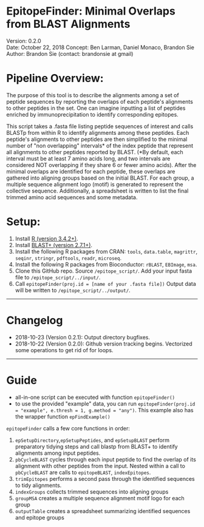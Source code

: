 # EpitopeFinder: Minimal Overlaps from BLAST Alignments 
Version: 0.2.0  
Date: October 22, 2018 
Concept: Ben Larman, Daniel Monaco, Brandon Sie  
Author: Brandon Sie  (contact: brandonsie at gmail)  

# Pipeline Overview: 
The purpose of this tool is to describe the alignments among a set of peptide sequences by reporting the overlaps of each peptide's alignments to other peptides in the set. One can imagine inputting a list of peptides enriched by immunoprecipitation to identify corresponding epitopes. 

This script takes a .fasta file listing peptide sequences of interest and calls BLASTp from within R to identify alignments among these peptides. Each peptide's alignments to other peptides are then simplified to the minimal number of "non overlapping" intervals* of the index peptide that represent all alignments to other peptides reported by BLAST. (*By default, each interval must be at least 7 amino acids long, and two intervals are considered NOT overlapping if they share 6 or fewer amino acids). After the minimal overlaps are identified for each peptide, these overlaps are gathered into aligning groups based on the initial BLAST. For each group, a multiple sequence alignment logo (motif) is generated to represent the collective sequence. Additionally, a spreadsheet is written to list the final trimmed amino acid sequences and some metadata. 

# Setup:
1. Install [R (version 3.4.2+)](https://www.r-project.org/).  
2. Install [BLAST+ (version 2.7.1+)](https://blast.ncbi.nlm.nih.gov/Blast.cgi?PAGE_TYPE=BlastDocs&DOC_TYPE=Download).
3. Install the following R packages from CRAN: `tools`, `data.table`, `magrittr`, `seqinr`, `stringr`, `pdftools`, `readr`, `microseq`.  
4. Install the following R packages from Bioconductor: `rBLAST`, `EBImage`, `msa`.  
5. Clone this GitHub repo. Source `/epitope_script/`. Add your input fasta file to `/epitope_script/../input/`. 
6. Call `epitopeFinder(proj.id = [name of your .fasta file])` Output data will be written to `/epitope_script/../output/`.

----------------------------------------------------------------------
# Changelog
* 2018-10-23 (Version 0.2.1): Output directory bugfixes.
* 2018-10-22 (Version 0.2.0): Github version tracking begins. Vectorized some operations to get rid of for loops.
----------------------------------------------------------------------
# Guide
* all-in-one script can be executed with function `epitopeFinder()`
* to use the provided "example" data, you can run `epitopeFinder(proj.id = "example", e.thresh = 1, g.method = "any")`. This example also has the wrapper function `epFindExample()`

`epitopeFinder` calls a few core functions in order:
1. `epSetupDirectory`,`epSetupPeptides`, and `epSetupBLAST` perform preparatory tidying steps and call blastp from BLAST+ to identify alignments among input peptides.
2. `pbCycleBLAST` cycles through each input peptide to find the overlap of its alignment with other peptides from the input. Nested within a call to `pbCycleBLAST` are calls to `epitopeBLAST`, `indexEpitopes`. 
3. `trimEpitopes` performs a second pass through the identified sequences to tidy alignments.
4. `indexGroups` collects trimmed sequences into aligning groups
5. `groupMSA` creates a multiple sequence alignment motif logo for each group
6. `outputTable` creates a spreadsheet summarizing identified sequences and epitope groups
